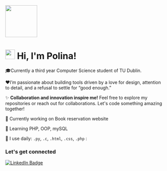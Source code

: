  <div id="header">
    <img src="https://i.giphy.com/media/v1.Y2lkPTc5MGI3NjExemxrbDA4MnJ2MWp4d2ZqaGRvaTJudmN6ejdocHRsdjVsOHJ1N3Z2NCZlcD12MV9pbnRlcm5hbF9naWZfYnlfaWQmY3Q9cw/WIQ0N0OUvei1OW1h9Z/giphy.gif" width="100"/>
  </div>

  
   <h1><img src="https://media.giphy.com/media/hvRJCLFzcasrR4ia7z/giphy.gif" width="30px"/> Hi, I'm Polina!</h1>
   <p>🎓Currently a third year Computer Science student of TU Dublin.</p>
<p>
     ❤️I’m passionate about building tools driven by a love for design, attention to detail, and a refusal to settle for “good enough.”  
    <p>✨ <strong>Collaboration and innovation inspire me!</strong> Feel free to explore my repositories or reach out for collaborations. Let's code something amazing together!</p>
</p>

🔭 Currently working on Book reservation website

🌱 Learning PHP, OOP, mySQL

   🤖 I use daily: `.py`, `.c`, `.html`, `.css`, `.php` :
<div>

</div>

<div id="badges">
 <h3>Let's get connected</h3>   <a href="http://linkedin.com/in/polina-tiukavkina-8ab1382a0">
      <img src="https://img.shields.io/badge/LinkedIn-blue?style=for-the-badge&logo=linkedin&logoColor=white" alt="LinkedIn Badge"/>
    </a>
  </div>
